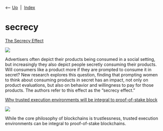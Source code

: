 <div class="nav">

⟵ [Up](index.html)  \|  [Index](index.html)

</div>

# secrecy

<div class="cards">

<div class="card">

<div class="card-title">

[The Secrecy
Effect](https://www.behavioraleconomics.com/the-secrecy-effect)

</div>

<div class="card-image">

[![](https://www.behavioraleconomics.com/wp-content/uploads/2019/11/Lock.jpg)](https://www.behavioraleconomics.com/the-secrecy-effect)

</div>

Advertisers often depict their products being consumed in a social
setting, but increasingly they also depict people secretly consuming
their products. Will consumers like a product more if they are prompted
to consume it in secret? New research explores this question, finding
that prompting women to think about consuming products in secret has an
impact, not only on product evaluations, but also on behavior and
willingness to pay for those products. The authors refer to this effect
as the “secrecy effect.”

</div>

<div class="card">

<div class="card-title">

[Why trusted execution environments will be integral to proof-of-stake
block](https://venturebeat.com/2022/06/25/why-trusted-execution-environments-will-be-integral-to-proof-of-stake-blockchains)

</div>

<div class="card-image">

[![](https://venturebeat.com/wp-content/uploads/2021/12/bitcoin-crypto-mining-log4j-vulnerability-microsoft-e1639850808529.jpg?w=1024?w=1200&strip=all)](https://venturebeat.com/2022/06/25/why-trusted-execution-environments-will-be-integral-to-proof-of-stake-blockchains)

</div>

While the core philosophy of blockchains is trustlessness, trusted
execution environments can be integral to proof-of-stake blockchains.

</div>

</div>

